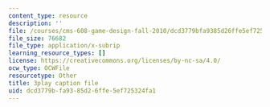 ```yaml
---
content_type: resource
description: ''
file: /courses/cms-608-game-design-fall-2010/dcd3779bfa9385d26ffe5ef725324fa1_68555.srt
file_size: 76682
file_type: application/x-subrip
learning_resource_types: []
license: https://creativecommons.org/licenses/by-nc-sa/4.0/
ocw_type: OCWFile
resourcetype: Other
title: 3play caption file
uid: dcd3779b-fa93-85d2-6ffe-5ef725324fa1
---
```

